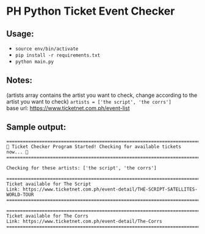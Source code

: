 # PH Python Ticket Event Checker

## Usage:
- `source env/bin/activate`
- `pip install -r requirements.txt`
- `python main.py`


## Notes:

(artists array contains the artist you want to check, change according to the artist you want to check)
`artists = ['the script', 'the corrs']`  
base url: https://www.ticketnet.com.ph/event-list

## Sample output:
```
====================================================================================
🎫 Ticket Checker Program Started! Checking for available tickets now... 🎫
====================================================================================

Checking for these artists: ['the script', 'the corrs']

====================================================================================
Ticket available for The Script
Link: https://www.ticketnet.com.ph/event-detail/THE-SCRIPT-SATELLITES-WORLD-TOUR
====================================================================================

====================================================================================
Ticket available for The Corrs
Link: https://www.ticketnet.com.ph/event-detail/The-Corrs
====================================================================================
```
